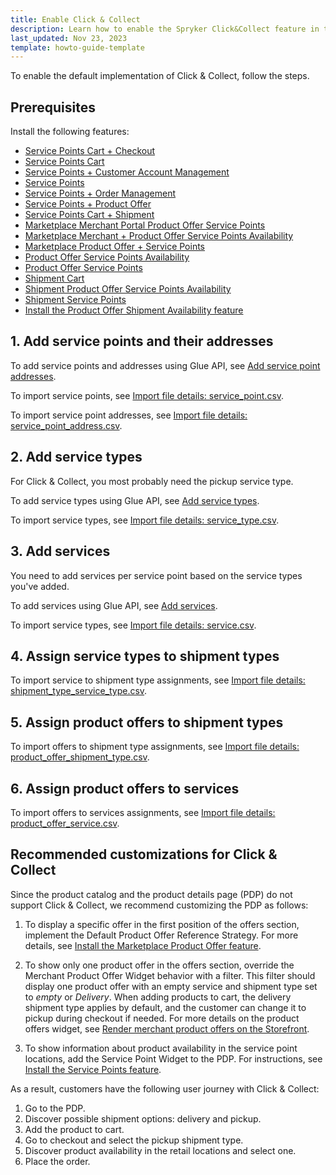 ```yaml
---
title: Enable Click & Collect
description: Learn how to enable the Spryker Click&Collect feature in to your Spryker unified commerce project.
last_updated: Nov 23, 2023
template: howto-guide-template
---
```


To enable the default implementation of Click & Collect, follow the steps.

## Prerequisites

Install the following features:

* [Service Points Cart + Checkout](/docs/pbc/all/service-point-management/{{page.version}}/unified-commerce/install-features/install-the-service-points-cart-checkout-feature.html)
* [Service Points Cart](/docs/pbc/all/service-point-management/{{page.version}}/unified-commerce/install-features/install-the-service-points-cart-feature.html)
* [Service Points + Customer Account Management](/docs/pbc/all/service-point-management/{{page.version}}/unified-commerce/install-features/install-the-service-points-customer-account-management-feature.html)
* [Service Points](/docs/pbc/all/service-point-management/{{page.version}}/unified-commerce/install-features/install-the-service-points-feature.html)
* [Service Points + Order Management](/docs/pbc/all/service-point-management/{{page.version}}/unified-commerce/install-features/install-the-service-points-order-management-feature.html)
* [Service Points + Product Offer](/docs/pbc/all/service-point-management/{{page.version}}/unified-commerce/install-features/install-the-service-points-product-offer-feature.html)
* [Service Points Cart + Shipment](/docs/pbc/all/service-point-management/{{page.version}}/unified-commerce/install-features/install-the-service-points-shipment-feature.html)
* [Marketplace Merchant Portal Product Offer Service Points](/docs/pbc/all/offer-management/{{page.version}}/unified-commerce/install-features/install-the-marketplace-merchant-portal-product-offer-service-points-feature.html)
* [Marketplace Merchant + Product Offer Service Points Availability](/docs/pbc/all/offer-management/{{page.version}}/unified-commerce/install-features/install-the-marketplace-merchant-product-offer-service-points-availability-feature.html)
* [Marketplace Product Offer + Service Points](/docs/pbc/all/offer-management/{{page.version}}/unified-commerce/install-features/install-the-marketplace-product-offer-service-points-feature.html)
* [Product Offer Service Points Availability](/docs/pbc/all/offer-management/{{page.version}}/unified-commerce/install-features/install-the-product-offer-service-points-availability-feature.html)
* [Product Offer Service Points](/docs/pbc/all/offer-management/{{page.version}}/unified-commerce/install-features/install-the-product-offer-service-points-feature.html)
* [Shipment Cart](/docs/pbc/all/carrier-management/{{page.version}}/unified-commerce/install-features/install-the-shipment-cart-feature.html)
* [Shipment Product Offer Service Points Availability](/docs/pbc/all/carrier-management/{{page.version}}/unified-commerce/install-features/install-the-shipment-product-offer-service-points-availability-feature.html)
* [Shipment Service Points](/docs/pbc/all/carrier-management/{{page.version}}/unified-commerce/install-features/install-the-shipment-service-points-feature.html)
* [Install the Product Offer Shipment Availability feature](/docs/pbc/all/offer-management/{{page.version}}/marketplace/install-and-upgrade/install-features/install-the-product-offer-shipment-availability-feature.html)


## 1. Add service points and their addresses

To add service points and addresses using Glue API, see [Add service point addresses](/docs/pbc/all/service-point-management/{{page.version}}/unified-commerce/manage-using-glue-api/manage-service-point-addresses/glue-api-add-service-point-addresses.html).

To import service points, see [Import file details: service_point.csv](/docs/pbc/all/service-point-management/{{page.version}}/unified-commerce/import-and-export-data/import-file-details-service-point.csv.html).

To import service point addresses, see [Import file details: service_point_address.csv](/docs/pbc/all/service-point-management/{{page.version}}/unified-commerce/import-and-export-data/import-file-details-service-point-address.csv.html).

## 2. Add service types

For Click & Collect, you most probably need the pickup service type.

To add service types using Glue API, see [Add service types](/docs/pbc/all/service-point-management/{{page.version}}/unified-commerce/manage-using-glue-api/manage-service-types/glue-api-add-service-types.html).

To import service types, see [Import file details: service_type.csv](/docs/pbc/all/service-point-management/{{page.version}}/unified-commerce/import-and-export-data/import-file-details-service-type.csv.html).


## 3. Add services

You need to add services per service point based on the service types you've added.

To add services using Glue API, see [Add services](/docs/pbc/all/service-point-management/{{page.version}}/unified-commerce/manage-using-glue-api/manage-services/glue-api-add-services.html).

To import service types, see [Import file details: service.csv](/docs/pbc/all/service-point-management/{{page.version}}/unified-commerce/import-and-export-data/import-file-details-service.csv.html).


## 4. Assign service types to shipment types

To import service to shipment type assignments, see [Import file details: shipment_type_service_type.csv](/docs/pbc/all/carrier-management/{{page.version}}/unified-commerce/file-details-shipment-type-service-type.csv.html).


## 5. Assign product offers to shipment types

To import offers to shipment type assignments, see [Import file details: product_offer_shipment_type.csv](/docs/pbc/all/offer-management/{{page.version}}/marketplace/import-and-export-data/import-file-details-product-offer-shipment-type.csv.html).


## 6. Assign product offers to services


To import offers to services assignments, see [Import file details: product_offer_service.csv](/docs/pbc/all/offer-management/{{page.version}}/unified-commerce/import-file-details-product-offer-service.csv.html).


## Recommended customizations for Click & Collect

Since the product catalog and the product details page (PDP) do not support Click & Collect, we recommend customizing the PDP as follows:

1. To display a specific offer in the first position of the offers section, implement the Default Product Offer Reference Strategy. For more details, see [Install the Marketplace Product Offer feature](/docs/pbc/all/offer-management/{{page.version}}/marketplace/install-and-upgrade/install-features/install-the-marketplace-product-offer-feature.html#set-up-behavior).

2. To show only one product offer in the offers section, override the Merchant Product Offer Widget behavior with a filter. This filter should display one product offer with an empty service and shipment type set to _empty_ or _Delivery_. When adding products to cart, the delivery shipment type applies by default, and the customer can change it to pickup during checkout if needed. For more details on the product offers widget, see [Render merchant product offers on the Storefront](/docs/pbc/all/offer-management/{{page.version}}/marketplace/render-merchant-product-offers-on-the-storefront.html).

3. To show information about product availability in the service point locations, add the Service Point Widget to the PDP. For instructions, see [Install the Service Points feature](/docs/pbc/all/service-point-management/{{page.version}}/unified-commerce/install-features/install-the-service-points-feature.html).

As a result, customers have the following user journey with Click & Collect:
1. Go to the PDP.
2. Discover possible shipment options: delivery and pickup.
3. Add the product to cart.
4. Go to checkout and select the pickup shipment type.
5. Discover product availability in the retail locations and select one.
6. Place the order.
